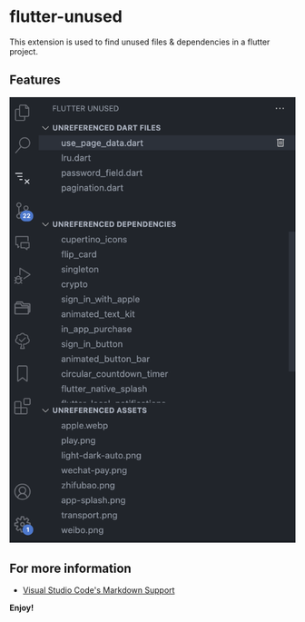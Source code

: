 # flutter-unused

This extension is used to find unused files & dependencies in a flutter project.

## Features

<img src="./images/feature-1.png" alt="feature X" />

## For more information

- [Visual Studio Code's Markdown Support](http://code.visualstudio.com/docs/languages/markdown)

**Enjoy!**
